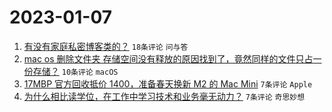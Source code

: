 # 2023-01-07

1. [有没有家庭私密博客类的？](https://www.v2ex.com/t/907121) `18条评论` `问与答`
1. [mac os 删除文件夹 存储空间没有释放的原因找到了，竟然同样的文件只占一份存储？](https://www.v2ex.com/t/907122) `10条评论` `macOS`
1. [17MBP 官方回收抵价 1400，准备春天换新 M2 的 Mac Mini](https://www.v2ex.com/t/907130) `7条评论` `Apple`
1. [为什么相比读学位，在工作中学习技术和业务毫无动力？](https://www.v2ex.com/t/907124) `7条评论` `奇思妙想`
